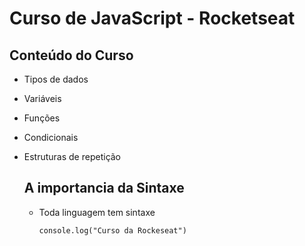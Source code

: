 # Curso de JavaScript - Rocketseat

## Conteúdo do Curso

- Tipos de dados

- Variáveis

- Funções

- Condicionais

- Estruturas de repetição

  ## A importancia da Sintaxe

  * Toda linguagem tem sintaxe

    

    ```
    console.log("Curso da Rockeseat")
    
    ```

    

